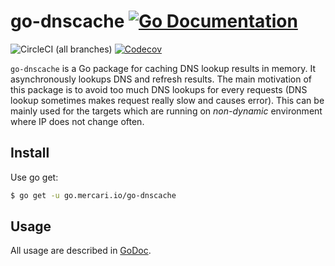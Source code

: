 # go-dnscache [![Go Documentation](http://img.shields.io/badge/go-documentation-blue.svg?style=flat-square)][godoc] 
![CircleCI (all branches)](https://img.shields.io/circleci/project/github/mercari/go-dnscache.svg?style=flat-square)
 [![Codecov](https://img.shields.io/codecov/c/github/mercari/go-dnscache.svg?style=flat-square)][codecov]

[godoc]: http://godoc.org/go.mercari.io/go-dnscache
[codecov]: https://codecov.io/gh/mercari/go-dnscache

`go-dnscache` is a Go package for caching DNS lookup results in memory. It asynchronously lookups DNS and refresh results. The main motivation of this package is to avoid too much DNS lookups for every requests (DNS lookup sometimes makes request really slow and causes error). This can be mainly used for the targets which are running on *non-dynamic* environment where IP does not change often.

## Install

Use go get:

```bash
$ go get -u go.mercari.io/go-dnscache
```

## Usage

All usage are described in [GoDoc](https://godoc.org/go.mercari.io/go-dnscache).
